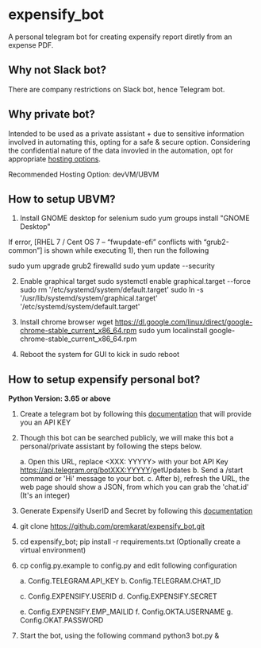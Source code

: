 # expensify_bot

A personal telegram bot for creating expensify report diretly from an expense PDF.

## Why not Slack bot?

There are company restrictions on Slack bot, hence Telegram bot.

## Why private bot?

Intended to be used as a private assistant + due to sensitive information involved in automating this, opting for a safe & secure option.
Considering the confidential nature of the data invovled in the automation, opt for appropriate [hosting options](https://github.com/python-telegram-bot/python-telegram-bot/wiki/Where-to-host-Telegram-Bots).

Recommended Hosting Option: devVM/UBVM

## How to setup UBVM?

1. Install GNOME desktop for selenium
sudo yum groups install "GNOME Desktop"

 If error, [RHEL 7 / Cent OS 7 – “fwupdate-efi” conflicts with “grub2-common”] is shown while executing 1), then run the following

sudo yum upgrade grub2 firewalld
sudo yum update --security

2. Enable graphical target
sudo systemctl enable graphical.target --force
sudo rm '/etc/systemd/system/default.target'
sudo ln -s '/usr/lib/systemd/system/graphical.target' '/etc/systemd/system/default.target'

3. Install chrome browser
wget https://dl.google.com/linux/direct/google-chrome-stable_current_x86_64.rpm
sudo yum localinstall google-chrome-stable_current_x86_64.rpm

4. Reboot the system for GUI to kick in
sudo reboot


## How to setup expensify personal bot?

**Python Version: 3.65 or above**

1. Create a telegram bot by following this [documentation](https://core.telegram.org/bots/#3-how-do-i-create-a-bot) that will provide you an API KEY

2. Though this bot can be searched publicly, we will make this bot a personal/private assistant by following the steps below.

    a. Open this URL, replace <XXX: YYYYY> with your bot API Key
    https://api.telegram.org/bot<XXX:YYYYY>/getUpdates
    b. Send a /start command or 'Hi' message to your bot.
    c. After b), refresh the URL, the web page should show a JSON, from which you can grab the 'chat.id' (It's an integer)

3. Generate Expensify UserID and Secret by following this [documentation](https://integrations.expensify.com/Integration-Server/doc/#authentication)

4. git clone https://github.com/premkarat/expensify_bot.git

5. cd expensify_bot; pip install -r requirements.txt (Optionally create a virtual environment)

6. cp config.py.example to config.py and edit following configuration

    a. Config.TELEGRAM.API_KEY
    b. Config.TELEGRAM.CHAT_ID

    c. Config.EXPENSIFY.USERID
    d. Config.EXPENSIFY.SECRET

    e. Config.EXPENSIFY.EMP_MAILID
    f. Config.OKTA.USERNAME
    g. Config.OKAT.PASSWORD

7. Start the bot, using the following command
    python3 bot.py &
